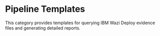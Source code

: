 # Pipeline Templates

This category provides templates for querying IBM Wazi Deploy evidence files and generating detailed reports.

